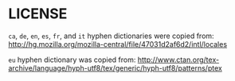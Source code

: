 # LICENSE #

`ca`, `de`, `en`, `es`, `fr`, and `it` hyphen dictionaries were copied from:
http://hg.mozilla.org/mozilla-central/file/47031d2af6d2/intl/locales

`eu` hyphen dictionary was copied from:
http://www.ctan.org/tex-archive/language/hyph-utf8/tex/generic/hyph-utf8/patterns/ptex